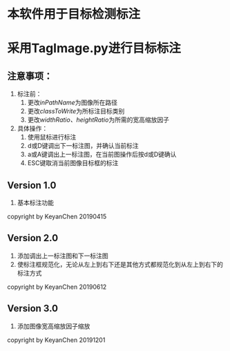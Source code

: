 # 本软件用于目标检测标注
# 采用TagImage.py进行目标标注
## 注意事项：
1. 标注前：
    1. 更改*inPathName*为图像所在路径
    2. 更改*classToWrite*为所标注目标类别
    3. 更改*widthRatio、heightRatio*为所需的宽高缩放因子
2. 具体操作：
    1. 使用鼠标进行标注
    2. d或D键调出下一标注图，并确认当前标注
    3. a或A键调出上一标注图，在当前图操作后按d或D键确认
    4. ESC键取消当前图像目标框的标注
    

## Version 1.0 
1. 基本标注功能

copyright by KeyanChen 20190415 

## Version 2.0 
1. 添加调出上一标注图和下一标注图
2. 使标注框规范化，无论从左上到右下还是其他方式都规范化到从左上到右下的标注方式  

copyright by KeyanChen 20190612

## Version 3.0 
1. 添加图像宽高缩放因子缩放



copyright by KeyanChen 20191201